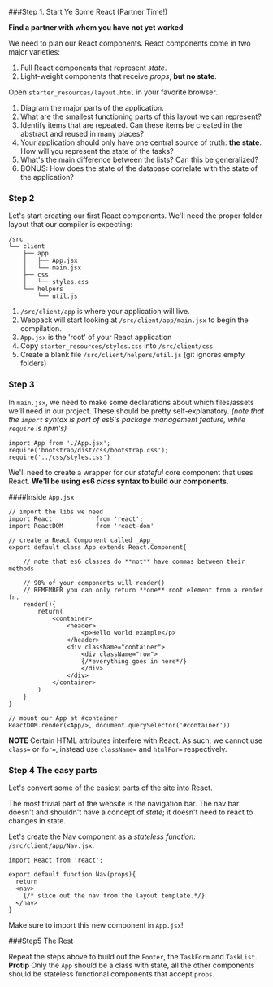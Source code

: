 
###Step 1. Start Ye Some React (Partner Time!)

**Find a partner with whom you have not yet worked**

We need to plan our React components. React components come in two major varieties: 
  1. Full React components that represent _state_.
  2. Light-weight components that receive _props_, **but no state**. 

Open `starter_resources/layout.html` in your favorite browser. 
  1. Diagram the major parts of the application. 
  2. What are the smallest functioning parts of this layout we can represent?
  3. Identify items that are repeated. Can these items be created in the abstract and reused in many places?
  4. Your application should only have one central source of truth: **the state**. How will you represent the state of the tasks?
  5. What's the main difference between the lists? Can this be generalized?
  6. BONUS: How does the state of the database correlate with the state of the application?

### Step 2 
Let's start creating our first React components. We'll need the proper folder layout that our compiler is expecting:

```
/src
└── client
    ├── app
    │   ├── App.jsx
    │   └── main.jsx
    ├── css
    │   └── styles.css
    └── helpers
        └── util.js
```

  1. `/src/client/app` is where your application will live. 
  2. Webpack will start looking at `/src/client/app/main.jsx` to begin the compilation. 
  2. `App.jsx` is the 'root' of your React application
  3. Copy `starter_resources/styles.css` into `/src/client/css`
  3. Create a blank file `/src/client/helpers/util.js` (git ignores empty folders)


### Step 3

In `main.jsx`, we need to make some declarations about which files/assets we'll need in our project. These should be pretty self-explanatory. _(note that the `import` syntax is part of es6's package management feature, while `require` is npm's)_

```
import App from './App.jsx';
require('bootstrap/dist/css/bootstrap.css');
require('../css/styles.css')
```

We'll need to create a wrapper for our _stateful_ core component that uses React. **We'll be using es6 _class_ syntax to build our components.** 

####Inside `App.jsx` 
```
// import the libs we need
import React            from 'react';
import ReactDOM         from 'react-dom'

// create a React Component called _App_
export default class App extends React.Component{

    // note that es6 classes do **not** have commas between their methods

    // 90% of your components will render()
    // REMEMBER you can only return **one** root element from a render fn.
    render(){
        return(
            <container>
                <header>
                    <p>Hello world example</p>
                </header>
                <div className="container">
                    <div className="row">
                    {/*everything goes in here*/}
                    </div>
                </div>
            </container>
        )
    }
}

// mount our App at #container
ReactDOM.render(<App/>, document.querySelector('#container'))
```

**NOTE** Certain HTML attributes interfere with React. As such, we cannot use `class=` or `for=`, instead use `className=` and `htmlFor=` respectively.

### Step 4 The easy parts
Let's convert some of the easiest parts of the site into React.

The most trivial part of the website is the navigation bar. The nav bar doesn't and shouldn't have a concept of _state_; it doesn't need to react to changes in state. 

Let's create the Nav component as a _stateless function_: `/src/client/app/Nav.jsx`.

```
import React from 'react';

export default function Nav(props){
  return 
  <nav>
    {/* slice out the nav from the layout template.*/}
  </nav>
}
``` 

Make sure to import this new component in `App.jsx`!

###Step5 The Rest

Repeat the steps above to build out the `Footer`, the `TaskForm` and `TaskList`.
**Protip** Only the `App` should be a class with state, all the other components should be stateless functional components that accept `props`.  
